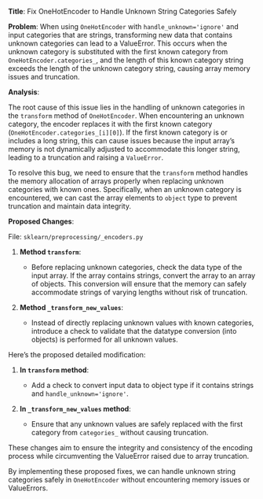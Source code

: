 **Title**: Fix OneHotEncoder to Handle Unknown String Categories Safely

**Problem**: When using `OneHotEncoder` with `handle_unknown='ignore'` and input categories that are strings, transforming new data that contains unknown categories can lead to a ValueError. This occurs when the unknown category is substituted with the first known category from `OneHotEncoder.categories_`, and the length of this known category string exceeds the length of the unknown category string, causing array memory issues and truncation.

**Analysis**: 

The root cause of this issue lies in the handling of unknown categories in the `transform` method of `OneHotEncoder`. When encountering an unknown category, the encoder replaces it with the first known category (`OneHotEncoder.categories_[i][0]`). If the first known category is or includes a long string, this can cause issues because the input array’s memory is not dynamically adjusted to accommodate this longer string, leading to a truncation and raising a `ValueError`.

To resolve this bug, we need to ensure that the `transform` method handles the memory allocation of arrays properly when replacing unknown categories with known ones. Specifically, when an unknown category is encountered, we can cast the array elements to `object` type to prevent truncation and maintain data integrity.

**Proposed Changes**:

File: `sklearn/preprocessing/_encoders.py`

1. **Method `transform`**:
   - Before replacing unknown categories, check the data type of the input array. If the array contains strings, convert the array to an array of objects. This conversion will ensure that the memory can safely accommodate strings of varying lengths without risk of truncation.

2. **Method `_transform_new_values`**:
   - Instead of directly replacing unknown values with known categories, introduce a check to validate that the datatype conversion (into objects) is performed for all unknown values.

Here’s the proposed detailed modification:

1. **In `transform` method**:
   - Add a check to convert input data to object type if it contains strings and `handle_unknown='ignore'`.

   

2. **In `_transform_new_values` method**:
   - Ensure that any unknown values are safely replaced with the first category from `categories_` without causing truncation.

   

These changes aim to ensure the integrity and consistency of the encoding process while circumventing the ValueError raised due to array truncation.

By implementing these proposed fixes, we can handle unknown string categories safely in `OneHotEncoder` without encountering memory issues or ValueErrors.